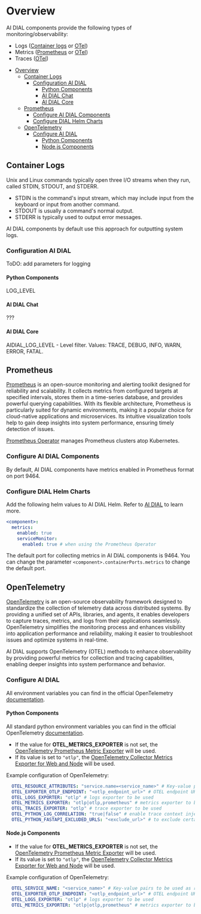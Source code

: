 # Overview

AI DIAL components provide the following types of monitoring/observability:
- Logs ([Container logs](#container-logs) or [OTel](#opentelemetry))
- Metrics ([Prometheus](#prometheus) or [OTel](#opentelemetry))
- Traces ([OTel](#opentelemetry))

<div class="docusaurus-ignore">

<!-- omit from toc -->

- [Overview](#overview)
  - [Container Logs](#container-logs)
    - [Configuration AI DIAL](#configuration-ai-dial)
      - [Python Components](#python-components)
      - [AI DIAL Chat](#ai-dial-chat)
      - [AI DIAL Core](#ai-dial-core)
  - [Prometheus](#prometheus)
    - [Configure AI DIAL Components](#configure-ai-dial-components)
    - [Configure DIAL Helm Charts](#configure-dial-helm-charts)
  - [OpenTelemetry](#opentelemetry)
    - [Configure AI DIAL](#configure-ai-dial)
      - [Python Components](#python-components-1)
      - [Node.js Components](#nodejs-components)
  
</div>

## Container Logs

Unix and Linux commands typically open three I/O streams when they run, called STDIN, STDOUT, and STDERR. 

* STDIN is the command's input stream, which may include input from the keyboard or input from another command. 
* STDOUT is usually a command's normal output.
* STDERR is typically used to output error messages.

AI DIAL components by default use this approach for outputting system logs.

### Configuration AI DIAL

ToDO: add parameters for logging

#### Python Components

LOG_LEVEL 

#### AI DIAL Chat

???

#### AI DIAL Core

AIDIAL_LOG_LEVEL - Level filter. Values: TRACE, DEBUG, INFO, WARN, ERROR, FATAL.

## Prometheus

[Prometheus](https://prometheus.io/) is an open-source monitoring and alerting toolkit designed for reliability and scalability. It collects metrics from configured targets at specified intervals, stores them in a time-series database, and provides powerful querying capabilities. With its flexible architecture, Prometheus is particularly suited for dynamic environments, making it a popular choice for cloud-native applications and microservices. Its intuitive visualization tools help to gain deep insights into system performance, ensuring timely detection of issues.

[Prometheus Operator](https://prometheus-operator.dev/) manages Prometheus clusters atop Kubernetes.

### Configure AI DIAL Components

By default, AI DIAL components have metrics enabled in Prometheus format on port 9464.

### Configure DIAL Helm Charts

Add the following helm values to AI DIAL Helm. Refer to [AI DIAL](https://github.com/epam/ai-dial-helm/tree/main/charts/dial) to learn more.

  ```yaml
  <component>:
    metrics:
      enabled: true 
      serviceMonitor:
        enabled: true # when using the Prometheus Operator
  ```
The default port for collecting metrics in AI DIAL components is 9464. You can change the parameter `<component>.containerPorts.metrics` to change the default port.

## OpenTelemetry

[OpenTelemetry](https://opentelemetry.io/) is an open-source observability framework designed to standardize the collection of telemetry data across distributed systems. By providing a unified set of APIs, libraries, and agents, it enables developers to capture traces, metrics, and logs from their applications seamlessly. OpenTelemetry simplifies the monitoring process and enhances visibility into application performance and reliability, making it easier to troubleshoot issues and optimize systems in real-time.

AI DIAL supports OpenTelemetry (OTEL) methods to enhance observability by providing powerful metrics for collection and tracing capabilities, enabling deeper insights into system performance and behavior.

### Configure AI DIAL

All environment variables you can find in the official OpenTelemetry [documentation](https://opentelemetry.io/docs/specs/otel/configuration/sdk-environment-variables/).

#### Python Components

All standard python environment variables you can find in the official OpenTelemetry [documentation](https://opentelemetry-python-contrib.readthedocs.io/en/latest/instrumentation/logging/logging.html). 

* If the value for **OTEL_METRICS_EXPORTER** is not set, the [OpenTelemetry Prometheus Metric Exporter](https://www.npmjs.com/package/@opentelemetry/exporter-prometheus) will be used. 
* If its value is set to `"otlp"`, the [OpenTelemetry Collector Metrics Exporter for Web and Node](https://www.npmjs.com/package/@opentelemetry/exporter-metrics-otlp-http) will be used.

Example configuration of OpenTelemetry:

```yaml
  OTEL_RESOURCE_ATTRIBUTES: "service.name=<service_name>" # Key-value pairs to be used as resource attributes
  OTEL_EXPORTER_OTLP_ENDPOINT: "<otlp_endpoint_url>" # OTEL endpoint URL
  OTEL_LOGS_EXPORTER: "otlp" # logs exporter to be used
  OTEL_METRICS_EXPORTER: "otlp|otlp,prometheus" # metrics exporter to be used
  OTEL_TRACES_EXPORTER: "otlp" # trace exporter to be used
  OTEL_PYTHON_LOG_CORRELATION: "true|false" # enable trace context injection
  OTEL_PYTHON_FASTAPI_EXCLUDED_URLS: "<exclude_url>" # to exclude certain URLs from tracking
```

#### Node.js Components

* If the value for **OTEL_METRICS_EXPORTER** is not set, the [OpenTelemetry Prometheus Metric Exporter](https://www.npmjs.com/package/@opentelemetry/exporter-prometheus) will be used. 
* If its value is set to `"otlp"`, the [OpenTelemetry Collector Metrics Exporter for Web and Node](https://www.npmjs.com/package/@opentelemetry/exporter-metrics-otlp-http) will be used.

Example configuration of OpenTelemetry:

```yaml
  OTEL_SERVICE_NAME: "<service_name>" # Key-value pairs to be used as resource attributes
  OTEL_EXPORTER_OTLP_ENDPOINT: "<otlp_endpoint_url>" # OTEL endpoint URL
  OTEL_LOGS_EXPORTER: "otlp" # logs exporter to be used
  OTEL_METRICS_EXPORTER: "otlp|otlp,prometheus" # metrics exporter to be used
```